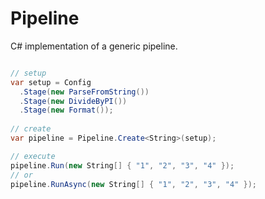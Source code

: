 Pipeline
========

C# implementation of a generic pipeline.



```C#

// setup
var setup = Config
  .Stage(new ParseFromString())
  .Stage(new DivideByPI())
  .Stage(new Format());
  
// create
var pipeline = Pipeline.Create<String>(setup);

// execute
pipeline.Run(new String[] { "1", "2", "3", "4" });
// or
pipeline.RunAsync(new String[] { "1", "2", "3", "4" });

```
